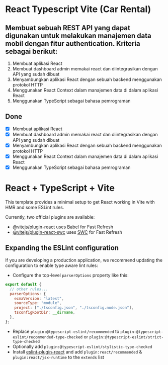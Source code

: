 # React Typescript Vite (Car Rental)

## Membuat sebuah REST API yang dapat digunakan untuk melakukan manajemen data mobil dengan fitur authentication. Kriteria sebagai berikut:

1. Membuat aplikasi React
2. Membuat dashboard admin memakai react dan diintegrasikan dengan API yang sudah dibuat
3. Menyambungkan aplikasi React dengan sebuah backend menggunakan protokol HTTP
4. Menggunakan React Context dalam manajemen data di dalam aplikasi React
5. Menggunakan TypeScript sebagai bahasa pemrograman

## Done

- [x] Membuat aplikasi React
- [x] Membuat dashboard admin memakai react dan diintegrasikan dengan API yang sudah dibuat
- [x] Menyambungkan aplikasi React dengan sebuah backend menggunakan protokol HTTP
- [x] Menggunakan React Context dalam manajemen data di dalam aplikasi React
- [x] Menggunakan TypeScript sebagai bahasa pemrograman

# React + TypeScript + Vite

This template provides a minimal setup to get React working in Vite with HMR and some ESLint rules.

Currently, two official plugins are available:

- [@vitejs/plugin-react](https://github.com/vitejs/vite-plugin-react/blob/main/packages/plugin-react/README.md) uses [Babel](https://babeljs.io/) for Fast Refresh
- [@vitejs/plugin-react-swc](https://github.com/vitejs/vite-plugin-react-swc) uses [SWC](https://swc.rs/) for Fast Refresh

## Expanding the ESLint configuration

If you are developing a production application, we recommend updating the configuration to enable type aware lint rules:

- Configure the top-level `parserOptions` property like this:

```js
export default {
  // other rules...
  parserOptions: {
    ecmaVersion: "latest",
    sourceType: "module",
    project: ["./tsconfig.json", "./tsconfig.node.json"],
    tsconfigRootDir: __dirname,
  },
};
```

- Replace `plugin:@typescript-eslint/recommended` to `plugin:@typescript-eslint/recommended-type-checked` or `plugin:@typescript-eslint/strict-type-checked`
- Optionally add `plugin:@typescript-eslint/stylistic-type-checked`
- Install [eslint-plugin-react](https://github.com/jsx-eslint/eslint-plugin-react) and add `plugin:react/recommended` & `plugin:react/jsx-runtime` to the `extends` list
